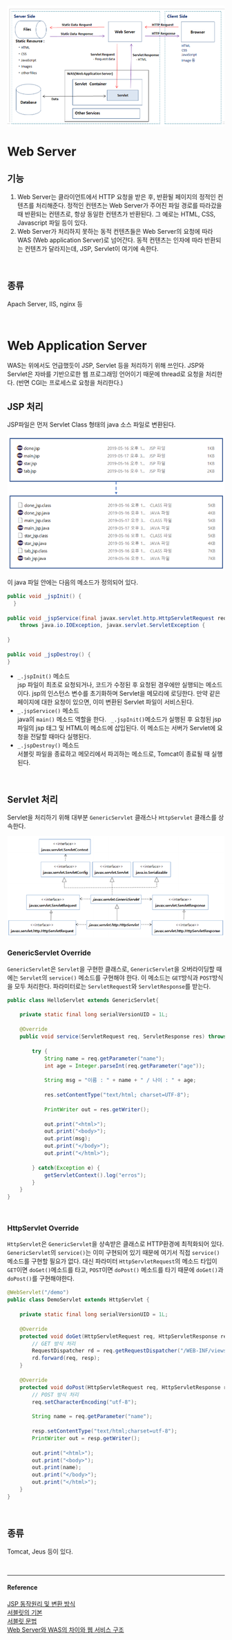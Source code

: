 ![Server_side](/assets/images/server_side.png)  

# Web Server
## 기능
1. Web Server는 클라이언트에서 HTTP 요청을 받은 후, 반환될 페이지의 정적인 컨텐츠를 처리해준다. 정적인 컨텐츠는 Web Server가 주어진 파일 경로를 따라갔을 때 반환되는 컨텐츠로, 항상 동일한 컨텐츠가 반환된다. 그 예로는 HTML, CSS, Javascript 파일 등이 있다. 
2. Web Server가 처리하지 못하는 동적 컨텐츠들은 Web Server의 요청에 따라 WAS (Web application Server)로 넘어간다. 동적 컨텐츠는 인자에 따라 반환되는 컨텐츠가 달라지는데, JSP, Servlet이 여기에 속한다.    

<br/>  
  

## 종류
Apach Server, IIS, nginx 등

<br/>  

# Web Application Server
WAS는 위에서도 언급했듯이 JSP, Servlet 등을 처리하기 위해 쓰인다. JSP와 Servlet은 자바를 기반으로한 웹 프로그래밍 언어이기 때문에 thread로 요청을 처리한다. (반면 CGI는 프로세스로 요청을 처리한다.)

## JSP 처리
JSP파일은 먼저 Servlet Class 형태의 java 소스 파일로 변환된다. 

![ServletClass](/assets/images/ServletClass.png) 

이 java 파일 안에는 다음의 메소드가 정의되어 있다. 
```java
public void _jspInit() {
  }

public void _jspService(final javax.servlet.http.HttpServletRequest request, final javax.servlet.http.HttpServletResponse response)
    throws java.io.IOException, javax.servlet.ServletException { 

} 

public void _jspDestroy() {
}


```
* `_.jspInit()` 메소드  
  jsp 파일이 최초로 요청되거나, 코드가 수정된 후 요청된 경우에만 실행되는 메소드이다. jsp의 인스턴스 변수를 초기화하며 Servlet을 메모리에 로딩한다. 만약 같은 페이지에 대한 요청이 있으면, 이미 변환된 Servlet 파일이 서비스된다. 
* `_.jspService()` 메소드  
  java의 `main()` 메소드 역할을 한다. ` _.jspInit()`메소드가 실행된 후 요청된 jsp 파일의 jsp 태그 및 HTML이 메소드에 삽입된다. 이 메소드는 서버가 Servlet에 요청을 전달할 때마다 실행된다.
* `_.jspDestroy()` 메소드  
  서블릿 파일을 종료하고 메모리에서 파괴하는 메소드로, Tomcat이 종료될 때 실행된다.

<br/>  
  
## Servlet 처리
Servlet을 처리하기 위해 대부분 `GenericServlet` 클래스나 `HttpServlet` 클래스를 상속한다.   

![ServletArchitecture](/assets/images/servletArchitecture.png)

### GenericServlet Override
`GenericServlet`은 `Servlet`을 구현한 클래스로, `GenericServlet`을 오버라이딩할 때에는 `Servlet`의 `service()` 메소드를 구현해야 한다. 이 메소드는 `GET`방식과 `POST`방식을 모두 처리한다. 파라미터로는 `ServletRequest`와 `ServletResponse`를 받는다.
```java
public class HelloServlet extends GenericServlet{

	private static final long serialVersionUID = 1L;

	@Override
	public void service(ServletRequest req, ServletResponse res) throws ServletException, IOException {
	
		try {
			String name = req.getParameter("name");
			int age = Integer.parseInt(req.getParameter("age"));
		
			String msg = "이름 : " + name + " / 나이 : " + age;
			
			res.setContentType("text/html; charset=UTF-8");
			
			PrintWriter out = res.getWriter();
			
			out.print("<html>");
			out.print("<body>");
			out.print(msg);
			out.print("</body>");
			out.print("</html>");
			
		} catch(Exception e) {
			getServletContext().log("erros");
		}
	}
}
```
 
<br/>  
  
### HttpServlet Override
`HttpServlet`은 `GenericServlet`을 상속받은 클래스로 HTTP환경에 최적화되어 있다. `GenericServlet`의 `service()`는 이미 구현되어 있기 때문에 여기서 직접 `service()`메소드를 구현할 필요가 없다. 대신 파라미터 `HttpServletRequest`의 메소드 타입이 `GET`이면 `doGet()`메소드를 타고, `POST`이면 `doPost()` 메소드를 타기 때문에 `doGet()`과 `doPost()`를 구현해야한다.

```java
@WebServlet("/demo")
public class DemoServlet extends HttpServlet {

	private static final long serialVersionUID = 1L;
	
	@Override
	protected void doGet(HttpServletRequest req, HttpServletResponse resp) throws ServletException, IOException {
		// GET 방식 처리
		RequestDispatcher rd = req.getRequestDispatcher("/WEB-INF/views/demo/write.jsp");
		rd.forward(req, resp);
	}

	@Override
	protected void doPost(HttpServletRequest req, HttpServletResponse resp) throws ServletException, IOException {
		// POST 방식 처리
		req.setCharacterEncoding("utf-8");
		
		String name = req.getParameter("name");
		
		resp.setContentType("text/html;charset=utf-8");
		PrintWriter out = resp.getWriter();
		
		out.print("<html>");
		out.print("<body>");
		out.print(name);
		out.print("</body>");
		out.print("</html>");
	}
}
```
 
<br/>  
  
## 종류
Tomcat, Jeus 등이 있다.    


<br/>  

----
#### Reference
[JSP 동작원리 및 변환 방식](http://egloos.zum.com/rebirth/v/481080)   
[서블릿의 기본](https://m.blog.naver.com/PostView.nhn?blogId=yswon72&logNo=51544546&proxyReferer=https%3A%2F%2Fwww.google.com%2F)  
[서블릿 문법](https://levin01.tistory.com/595)  
[Web Server와 WAS의 차이와 웹 서비스 구조](https://gmlwjd9405.github.io/2018/10/27/webserver-vs-was.html)

